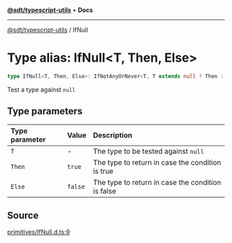 [**@sdt/typescript-utils**](../README.md) • **Docs**

***

[@sdt/typescript-utils](../globals.md) / IfNull

# Type alias: IfNull\<T, Then, Else\>

```ts
type IfNull<T, Then, Else>: IfNotAnyOrNever<T, T extends null ? Then : Else, Else>;
```

Test a type against `null`

## Type parameters

| Type parameter | Value | Description |
| :------ | :------ | :------ |
| `T` | - | The type to be tested against `null` |
| `Then` | `true` | The type to return in case the condition is true |
| `Else` | `false` | The type to return in case the condition is false |

## Source

[primitives/IfNull.d.ts:9](https://github.com/sylvaindethier/typescript-utils/blob/83679697f5d7fa0b2956157cf34be5813a5e5434/types/primitives/IfNull.d.ts#L9)
